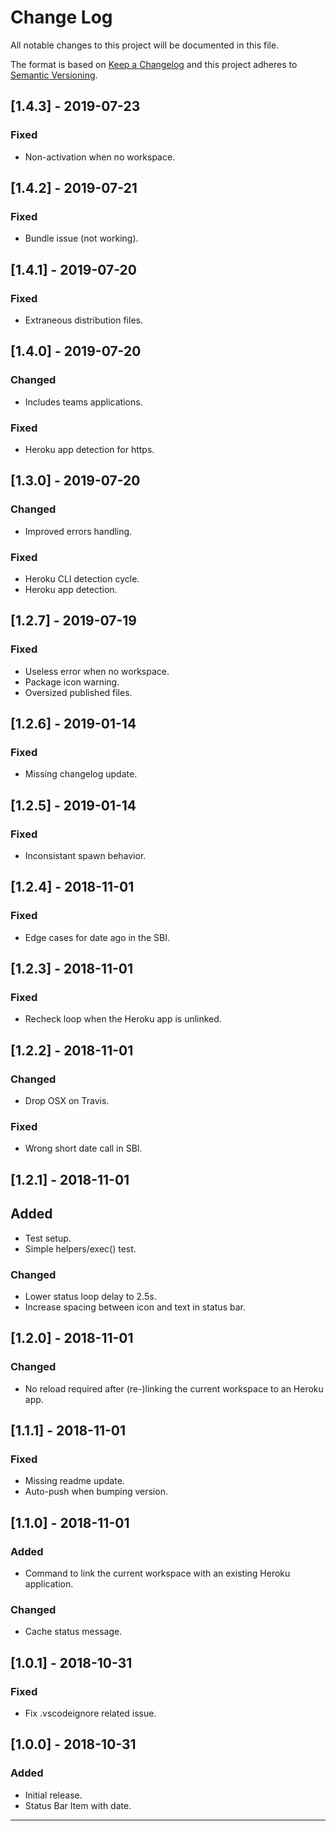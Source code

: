 # Change Log

All notable changes to this project will be documented in this file.

The format is based on [Keep a Changelog][link-keep-changelog] and this project
adheres to [Semantic Versioning][link-semver].

## [1.4.3] - 2019-07-23

### Fixed

- Non-activation when no workspace.

## [1.4.2] - 2019-07-21

### Fixed

- Bundle issue (not working).

## [1.4.1] - 2019-07-20

### Fixed

- Extraneous distribution files.

## [1.4.0] - 2019-07-20

### Changed

- Includes teams applications.

### Fixed

- Heroku app detection for https.

## [1.3.0] - 2019-07-20

### Changed

- Improved errors handling.

### Fixed

- Heroku CLI detection cycle.
- Heroku app detection.

## [1.2.7] - 2019-07-19

### Fixed

- Useless error when no workspace.
- Package icon warning.
- Oversized published files.

## [1.2.6] - 2019-01-14

### Fixed

- Missing changelog update.

## [1.2.5] - 2019-01-14

### Fixed

- Inconsistant spawn behavior.

## [1.2.4] - 2018-11-01

### Fixed

- Edge cases for date ago in the SBI.

## [1.2.3] - 2018-11-01

### Fixed

- Recheck loop when the Heroku app is unlinked.

## [1.2.2] - 2018-11-01

### Changed

- Drop OSX on Travis.

### Fixed

- Wrong short date call in SBI.

## [1.2.1] - 2018-11-01

## Added

- Test setup.
- Simple helpers/exec() test.

### Changed

- Lower status loop delay to 2.5s.
- Increase spacing between icon and text in status bar.

## [1.2.0] - 2018-11-01

### Changed

- No reload required after (re-)linking the current workspace to an Heroku app.

## [1.1.1] - 2018-11-01

### Fixed

- Missing readme update.
- Auto-push when bumping version.

## [1.1.0] - 2018-11-01

### Added

- Command to link the current workspace with an existing Heroku application.

### Changed

- Cache status message.

## [1.0.1] - 2018-10-31

### Fixed

- Fix .vscodeignore related issue.

## [1.0.0] - 2018-10-31

### Added

- Initial release.
- Status Bar Item with date.

---

[link-keep-changelog]: http://keepachangelog.com/en/1.0.0/
[link-semver]: http://semver.org/spec/v2.0.0.html
